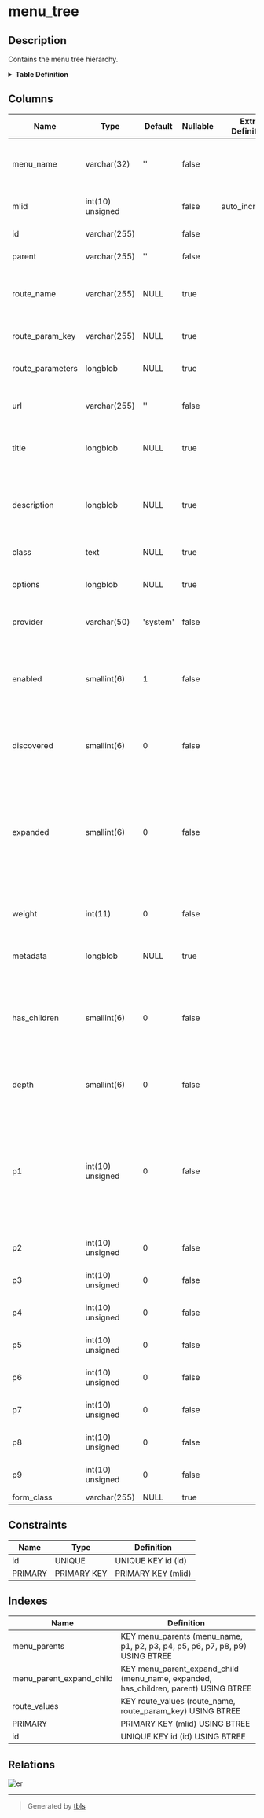 # menu_tree

## Description

Contains the menu tree hierarchy.

<details>
<summary><strong>Table Definition</strong></summary>

```sql
CREATE TABLE `menu_tree` (
  `menu_name` varchar(32) CHARACTER SET ascii COLLATE ascii_general_ci NOT NULL DEFAULT '' COMMENT 'The menu name. All links with the same menu name (such as ''tools'') are part of the same menu.',
  `mlid` int(10) unsigned NOT NULL AUTO_INCREMENT COMMENT 'The menu link ID (mlid) is the integer primary key.',
  `id` varchar(255) CHARACTER SET ascii COLLATE ascii_general_ci NOT NULL COMMENT 'Unique machine name: the plugin ID.',
  `parent` varchar(255) CHARACTER SET ascii COLLATE ascii_general_ci NOT NULL DEFAULT '' COMMENT 'The plugin ID for the parent of this link.',
  `route_name` varchar(255) CHARACTER SET ascii COLLATE ascii_general_ci DEFAULT NULL COMMENT 'The machine name of a defined Symfony Route this menu link represents.',
  `route_param_key` varchar(255) DEFAULT NULL COMMENT 'An encoded string of route parameters for loading by route.',
  `route_parameters` longblob DEFAULT NULL COMMENT 'Serialized array of route parameters of this menu link.',
  `url` varchar(255) NOT NULL DEFAULT '' COMMENT 'The external path this link points to (when not using a route).',
  `title` longblob DEFAULT NULL COMMENT 'The serialized title for the link. May be a TranslatableMarkup.',
  `description` longblob DEFAULT NULL COMMENT 'The serialized description of this link - used for admin pages and title attribute. May be a TranslatableMarkup.',
  `class` text DEFAULT NULL COMMENT 'The class for this link plugin.',
  `options` longblob DEFAULT NULL COMMENT 'A serialized array of URL options, such as a query string or HTML attributes.',
  `provider` varchar(50) CHARACTER SET ascii COLLATE ascii_general_ci NOT NULL DEFAULT 'system' COMMENT 'The name of the module that generated this link.',
  `enabled` smallint(6) NOT NULL DEFAULT 1 COMMENT 'A flag for whether the link should be rendered in menus. (0 = a disabled menu link that may be shown on admin screens, 1 = a normal, visible link)',
  `discovered` smallint(6) NOT NULL DEFAULT 0 COMMENT 'A flag for whether the link was discovered, so can be purged on rebuild',
  `expanded` smallint(6) NOT NULL DEFAULT 0 COMMENT 'Flag for whether this link should be rendered as expanded in menus - expanded links always have their child links displayed, instead of only when the link is in the active trail (1 = expanded, 0 = not expanded)',
  `weight` int(11) NOT NULL DEFAULT 0 COMMENT 'Link weight among links in the same menu at the same depth.',
  `metadata` longblob DEFAULT NULL COMMENT 'A serialized array of data that may be used by the plugin instance.',
  `has_children` smallint(6) NOT NULL DEFAULT 0 COMMENT 'Flag indicating whether any enabled links have this link as a parent (1 = enabled children exist, 0 = no enabled children).',
  `depth` smallint(6) NOT NULL DEFAULT 0 COMMENT 'The depth relative to the top level. A link with empty parent will have depth == 1.',
  `p1` int(10) unsigned NOT NULL DEFAULT 0 COMMENT 'The first mlid in the materialized path. If N = depth, then pN must equal the mlid. If depth > 1 then p(N-1) must equal the parent link mlid. All pX where X > depth must equal zero. The columns p1 .. p9 are also called the parents.',
  `p2` int(10) unsigned NOT NULL DEFAULT 0 COMMENT 'The second mlid in the materialized path. See p1.',
  `p3` int(10) unsigned NOT NULL DEFAULT 0 COMMENT 'The third mlid in the materialized path. See p1.',
  `p4` int(10) unsigned NOT NULL DEFAULT 0 COMMENT 'The fourth mlid in the materialized path. See p1.',
  `p5` int(10) unsigned NOT NULL DEFAULT 0 COMMENT 'The fifth mlid in the materialized path. See p1.',
  `p6` int(10) unsigned NOT NULL DEFAULT 0 COMMENT 'The sixth mlid in the materialized path. See p1.',
  `p7` int(10) unsigned NOT NULL DEFAULT 0 COMMENT 'The seventh mlid in the materialized path. See p1.',
  `p8` int(10) unsigned NOT NULL DEFAULT 0 COMMENT 'The eighth mlid in the materialized path. See p1.',
  `p9` int(10) unsigned NOT NULL DEFAULT 0 COMMENT 'The ninth mlid in the materialized path. See p1.',
  `form_class` varchar(255) DEFAULT NULL COMMENT 'meh',
  PRIMARY KEY (`mlid`),
  UNIQUE KEY `id` (`id`),
  KEY `menu_parents` (`menu_name`,`p1`,`p2`,`p3`,`p4`,`p5`,`p6`,`p7`,`p8`,`p9`),
  KEY `menu_parent_expand_child` (`menu_name`,`expanded`,`has_children`,`parent`(16)),
  KEY `route_values` (`route_name`(32),`route_param_key`(16))
) ENGINE=InnoDB AUTO_INCREMENT=[Redacted by tbls] DEFAULT CHARSET=utf8mb4 COLLATE=utf8mb4_general_ci COMMENT='Contains the menu tree hierarchy.'
```

</details>

## Columns

| Name | Type | Default | Nullable | Extra Definition | Children | Parents | Comment |
| ---- | ---- | ------- | -------- | ---------------- | -------- | ------- | ------- |
| menu_name | varchar(32) | '' | false |  |  |  | The menu name. All links with the same menu name (such as 'tools') are part of the same menu. |
| mlid | int(10) unsigned |  | false | auto_increment |  |  | The menu link ID (mlid) is the integer primary key. |
| id | varchar(255) |  | false |  |  |  | Unique machine name: the plugin ID. |
| parent | varchar(255) | '' | false |  |  |  | The plugin ID for the parent of this link. |
| route_name | varchar(255) | NULL | true |  |  |  | The machine name of a defined Symfony Route this menu link represents. |
| route_param_key | varchar(255) | NULL | true |  |  |  | An encoded string of route parameters for loading by route. |
| route_parameters | longblob | NULL | true |  |  |  | Serialized array of route parameters of this menu link. |
| url | varchar(255) | '' | false |  |  |  | The external path this link points to (when not using a route). |
| title | longblob | NULL | true |  |  |  | The serialized title for the link. May be a TranslatableMarkup. |
| description | longblob | NULL | true |  |  |  | The serialized description of this link - used for admin pages and title attribute. May be a TranslatableMarkup. |
| class | text | NULL | true |  |  |  | The class for this link plugin. |
| options | longblob | NULL | true |  |  |  | A serialized array of URL options, such as a query string or HTML attributes. |
| provider | varchar(50) | 'system' | false |  |  |  | The name of the module that generated this link. |
| enabled | smallint(6) | 1 | false |  |  |  | A flag for whether the link should be rendered in menus. (0 = a disabled menu link that may be shown on admin screens, 1 = a normal, visible link) |
| discovered | smallint(6) | 0 | false |  |  |  | A flag for whether the link was discovered, so can be purged on rebuild |
| expanded | smallint(6) | 0 | false |  |  |  | Flag for whether this link should be rendered as expanded in menus - expanded links always have their child links displayed, instead of only when the link is in the active trail (1 = expanded, 0 = not expanded) |
| weight | int(11) | 0 | false |  |  |  | Link weight among links in the same menu at the same depth. |
| metadata | longblob | NULL | true |  |  |  | A serialized array of data that may be used by the plugin instance. |
| has_children | smallint(6) | 0 | false |  |  |  | Flag indicating whether any enabled links have this link as a parent (1 = enabled children exist, 0 = no enabled children). |
| depth | smallint(6) | 0 | false |  |  |  | The depth relative to the top level. A link with empty parent will have depth == 1. |
| p1 | int(10) unsigned | 0 | false |  |  |  | The first mlid in the materialized path. If N = depth, then pN must equal the mlid. If depth > 1 then p(N-1) must equal the parent link mlid. All pX where X > depth must equal zero. The columns p1 .. p9 are also called the parents. |
| p2 | int(10) unsigned | 0 | false |  |  |  | The second mlid in the materialized path. See p1. |
| p3 | int(10) unsigned | 0 | false |  |  |  | The third mlid in the materialized path. See p1. |
| p4 | int(10) unsigned | 0 | false |  |  |  | The fourth mlid in the materialized path. See p1. |
| p5 | int(10) unsigned | 0 | false |  |  |  | The fifth mlid in the materialized path. See p1. |
| p6 | int(10) unsigned | 0 | false |  |  |  | The sixth mlid in the materialized path. See p1. |
| p7 | int(10) unsigned | 0 | false |  |  |  | The seventh mlid in the materialized path. See p1. |
| p8 | int(10) unsigned | 0 | false |  |  |  | The eighth mlid in the materialized path. See p1. |
| p9 | int(10) unsigned | 0 | false |  |  |  | The ninth mlid in the materialized path. See p1. |
| form_class | varchar(255) | NULL | true |  |  |  | meh |

## Constraints

| Name | Type | Definition |
| ---- | ---- | ---------- |
| id | UNIQUE | UNIQUE KEY id (id) |
| PRIMARY | PRIMARY KEY | PRIMARY KEY (mlid) |

## Indexes

| Name | Definition |
| ---- | ---------- |
| menu_parents | KEY menu_parents (menu_name, p1, p2, p3, p4, p5, p6, p7, p8, p9) USING BTREE |
| menu_parent_expand_child | KEY menu_parent_expand_child (menu_name, expanded, has_children, parent) USING BTREE |
| route_values | KEY route_values (route_name, route_param_key) USING BTREE |
| PRIMARY | PRIMARY KEY (mlid) USING BTREE |
| id | UNIQUE KEY id (id) USING BTREE |

## Relations

![er](menu_tree.svg)

---

> Generated by [tbls](https://github.com/k1LoW/tbls)
